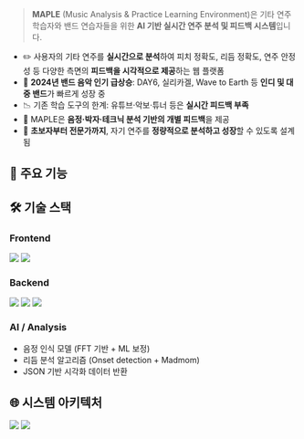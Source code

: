 > **MAPLE** (Music Analysis & Practice Learning Environment)은 기타 연주 학습자와 밴드 연습자들을 위한 **AI 기반 실시간 연주 분석 및 피드백 시스템**입니다.

- ✏️ 사용자의 기타 연주를 **실시간으로 분석**하여 피치 정확도, 리듬 정확도, 연주 안정성 등 다양한 측면의 **피드백을 시각적으로 제공**하는 웹 플랫폼  
- 🎵 **2024년 밴드 음악 인기 급상승**: DAY6, 실리카겔, Wave to Earth 등 **인디 및 대중 밴드**가 빠르게 성장 중  
- 📉 기존 학습 도구의 한계: 유튜브·악보·튜너 등은 **실시간 피드백 부족**  
- 🧠 MAPLE은 **음정·박자·테크닉 분석 기반의 개별 피드백**을 제공  
- 🎯 **초보자부터 전문가까지**, 자기 연주를 **정량적으로 분석하고 성장**할 수 있도록 설계됨

## 🦾 주요 기능


## 🛠 기술 스택

### Frontend
<img src="https://img.shields.io/badge/react-%2320232a.svg?style=for-the-badge&logo=react&logoColor=%2361DAFB"/>
<img src="https://img.shields.io/badge/tailwindcss-%2338B2AC.svg?style=for-the-badge&logo=tailwind-css&logoColor=white"/>

### Backend
<img src="https://img.shields.io/badge/python-3670A0?style=for-the-badge&logo=python&logoColor=ffdd54"/>
<img src="https://img.shields.io/badge/FastAPI-005571?style=for-the-badge&logo=fastapi"/>
<img src="https://img.shields.io/badge/firebase-%23039BE5.svg?style=for-the-badge&logo=firebase"/>


### AI / Analysis
- 음정 인식 모델 (FFT 기반 + ML 보정)
- 리듬 분석 알고리즘 (Onset detection + Madmom)
- JSON 기반 시각화 데이터 반환

## 🌐 시스템 아키텍처
<img src="/assets/system_architecture_01.png" />
<img src="/assets/system_architecture_02.png" />
